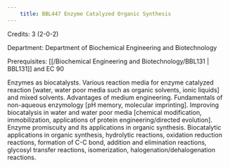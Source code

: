 ```yaml
---
    title: BBL447 Enzyme Catalyzed Organic Synthesis
---
```

Credits: 3 (2-0-2)

Department: Department of Biochemical Engineering and Biotechnology

Prerequisites: [[/Biochemical Engineering and Biotechnology/BBL131 | BBL131]] and EC 90

Enzymes as biocatalysts. Various reaction media for enzyme catalyzed reaction [water, water poor media such as organic solvents, ionic liquids] and mixed solvents. Advantages of medium engineering. Fundamentals of non-aqueous enzymology [pH memory, molecular imprinting]. Improving biocatalysis in water and water poor media [chemical modification, immobilization, applications of protein engineering/directed evolution]. Enzyme promiscuity and its applications in organic synthesis. Biocatalytic applications in organic synthesis, hydrolytic reactions, oxidation reduction reactions, formation of C-C bond, addition and elimination reactions, glycosyl transfer reactions, isomerization, halogenation/dehalogenation reactions.